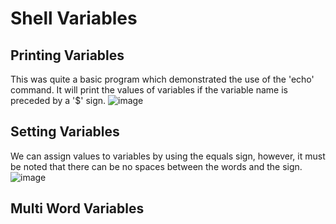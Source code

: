 # Shell Variables

## Printing Variables
This was quite a basic program which demonstrated the use of the 'echo' command. It will print the values of variables if the variable name is preceded by a '$' sign.
![image](https://github.com/user-attachments/assets/1bb588b3-4d97-41c6-9f07-90dc5ac8c804)

## Setting Variables
We can assign values to variables by using the equals sign, however, it must be noted that there can be no spaces between the words and the sign.
![image](https://github.com/user-attachments/assets/d7af2807-a458-44b2-aa01-f78c8e5da264)

## Multi Word Variables
